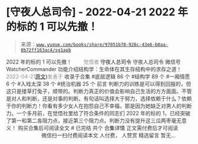 # [守夜人总司令] - 2022-04-21 2022 年的标的 1 可以先撤！

> 来源：[`www.yuque.com/books/share/97051b78-926c-43e6-b0aa-0b72ff163ac4/sg1apb`](https://www.yuque.com/books/share/97051b78-926c-43e6-b0aa-0b72ff163ac4/sg1apb)

<ne-p id="520f42f3293818f927861ebbd5b15da4_p_0" data-lake-id="520f42f3293818f927861ebbd5b15da4_p_0"><ne-text id="u597463e2" style="color: rgb(51, 51, 51);">2022 年的标的 1 可以先撤！</ne-text></ne-p> <ne-p id="93903f189621420978d65bb90551e6ff" data-lake-id="93903f189621420978d65bb90551e6ff"><ne-text id="u55e7eba3" ne-fontsize="12" style="color: rgb(255, 255, 255);">原创</ne-text><ne-text id="u2d2418d5" style="color: rgb(140, 140, 140);">觉悟者</ne-text> <ne-text id="uf203977d" ne-fontsize="14">守夜人总司令</ne-text></ne-p> <ne-p id="96dc28163d75998a762cd666fac4367d" data-lake-id="96dc28163d75998a762cd666fac4367d"><ne-text id="ua470cc0d" ne-fontsize="14" ne-bold="true" style="color: rgb(51, 51, 51);">守夜人总司令</ne-text></ne-p> <ne-p id="cd6c8755462709f92b5103492b5fb2b0" data-lake-id="cd6c8755462709f92b5103492b5fb2b0"><ne-text id="ua43b2acd" ne-fontsize="14" style="color: rgb(51, 51, 51);">微信号</ne-text><ne-text id="u7689f3f3" ne-fontsize="14" style="color: rgb(51, 51, 51);">WatcherCommander</ne-text></ne-p> <ne-p id="2bee56118dcf178a85c4f3c388f2f5a5" data-lake-id="2bee56118dcf178a85c4f3c388f2f5a5"><ne-text id="ub6e55d2f" ne-fontsize="14" style="color: rgb(51, 51, 51);">功能介绍</ne-text><ne-text id="u63dc846e" ne-fontsize="14" style="color: rgb(51, 51, 51);">结构学：生命体在其生存结构中的求存之道！</ne-text></ne-p> <ne-p id="d4cdae702936fdbad5d862579619f257" data-lake-id="d4cdae702936fdbad5d862579619f257"><ne-text id="u36e28fd9" style="color: rgb(140, 140, 140);">2022-04-21</ne-text>[<ne-text id="uaa2361e9" ne-fontsize="14">原文</ne-text>](https://mp.weixin.qq.com/s?__biz=MzAxNDk1NjI2Mw==&mid=2247488307&idx=1&sn=53e8829e2dee94d286e18bd6ee007c50&chksm=9b8a30bbacfdb9ada1b207e0e256b291b5e39bda02967f32247cac4ff11654ed8f85721d3b6a#rd))<ne-text id="ubf3576e1" ne-fontsize="14" style="color: rgb(140, 140, 140);">发表于</ne-text></ne-p> <ne-p id="c70a4ad0d4b55bdeb904eda1af913431" data-lake-id="c70a4ad0d4b55bdeb904eda1af913431"><ne-text id="u26a8b287" style="color: rgb(51, 51, 51);">收录于合集</ne-text></ne-p> <ne-p id="51e29370c850425855ce9168973405e3" data-lake-id="51e29370c850425855ce9168973405e3"><ne-text id="u684e5154" style="color: rgb(51, 51, 51);">#底层逻辑 86 个</ne-text></ne-p> <ne-p id="01cb6c019ccccdb1c1c725af4b75d5cd" data-lake-id="01cb6c019ccccdb1c1c725af4b75d5cd"><ne-text id="u19641d61" style="color: rgb(51, 51, 51);">#结构学 89 个</ne-text></ne-p> <ne-p id="bba4843efc293b6fa3c30f3ca89ece1d" data-lake-id="bba4843efc293b6fa3c30f3ca89ece1d"><ne-text id="uaa5058d7" style="color: rgb(51, 51, 51);">#一厢情愿 6 个</ne-text></ne-p> <ne-p id="1392568a9847c5f5bbe881dae4855dd6" data-lake-id="1392568a9847c5f5bbe881dae4855dd6"><ne-text id="u1f2cb7f4" style="color: rgb(51, 51, 51);">#入戏太深 38 个</ne-text></ne-p> <ne-p id="9a076be5f8e7a551280d14481311d8ca" data-lake-id="9a076be5f8e7a551280d14481311d8ca"><ne-text id="ud2775541" style="color: rgb(51, 51, 51);">#统治机器 25 个</ne-text></ne-p> <ne-p id="4d43d74b01cd28d8734330686d9ad0e1" data-lake-id="4d43d74b01cd28d8734330686d9ad0e1"><ne-text id="u4b363d69" style="color: rgb(51, 51, 51);">前言</ne-text></ne-p> <ne-p id="7f986d330fa10000d8bec45740e4dea1" data-lake-id="7f986d330fa10000d8bec45740e4dea1"><ne-text id="uef41a8b5" style="color: rgb(51, 51, 51);">判断力的训练是可以得到回报的，但这只是搂草打兔子，顺带的。判断力真正的价值会影响自己生活的方方面面。不管是对人和判断，还是对事的判断。有句话叫选择大于努力，选择依赖于什么？依赖于你的判断力！你看有多少女人在抱怨自己不幸福，那是因为她缺乏对男人的判断力。一个多月前，在觉悟社里给了符合条件的同志们 2022 年的标的 1，已经突破了第一和第二各阻力点，接近第三个阻力点。判断力没有提升这三瓜两枣毫无意义！</ne-text></ne-p> <ne-p id="e5c4f32552b2f7ffa724bf59a1038048" data-lake-id="e5c4f32552b2f7ffa724bf59a1038048" ne-alignment="center"><ne-text id="u00599b40" style="color: rgb(51, 51, 51);">购买合集后可阅读全文</ne-text></ne-p> <ne-p id="3c5467498668bc2daaa15091e612da70" data-lake-id="3c5467498668bc2daaa15091e612da70" ne-alignment="center"><ne-text id="uec9cba5b" style="color: rgb(51, 51, 51);">#</ne-text></ne-p> <ne-p id="9f3a6e6a898a16e012f3d4f534d12442" data-lake-id="9f3a6e6a898a16e012f3d4f534d12442" ne-alignment="center"><ne-text id="u212a7892" style="color: rgb(51, 51, 51);">已完结 共个</ne-text></ne-p> <ne-p id="70b270a57c100a4f7b41367c3d6db5bb" data-lake-id="70b270a57c100a4f7b41367c3d6db5bb" ne-alignment="center"><ne-text id="u0152c4fe" ne-fontsize="16">合集详情</ne-text></ne-p> <ne-p id="72159a402380b3913ed8f031770078c1" data-lake-id="72159a402380b3913ed8f031770078c1" ne-alignment="center"><ne-text id="u1dceaeff" style="color: rgb(51, 51, 51);">正文需付费后才可阅读</ne-text></ne-p> <ne-p id="9eaccb7eee18bcdfb3e9360c0870e35c" data-lake-id="9eaccb7eee18bcdfb3e9360c0870e35c" ne-alignment="center"><ne-text id="u57c4fa54" style="color: rgb(255, 255, 255);">加载中</ne-text></ne-p> <ne-p id="957e664021b013801eb22ec8832a018a" data-lake-id="957e664021b013801eb22ec8832a018a" ne-alignment="center"><ne-text id="u5e87557a" style="color: rgb(255, 255, 255);"> 微信豆购买</ne-text></ne-p> <ne-p id="77f52355ea03eafbd437ab14b9f20266" data-lake-id="77f52355ea03eafbd437ab14b9f20266" ne-alignment="center"><ne-text id="uba0ab7b8" style="color: rgb(51, 51, 51);">微信扫一扫付费阅读本文</ne-text></ne-p> <ne-p id="fc39a34aa8ee7cf2e1eb158d553119ab" data-lake-id="fc39a34aa8ee7cf2e1eb158d553119ab" ne-alignment="center"><ne-text id="u315618ee" ne-fontsize="13" style="color: rgb(51, 51, 51);">人付费， 人赞赏</ne-text></ne-p> <ne-h3 id="mneDP" data-lake-id="mneDP"><ne-heading-ext><ne-heading-anchor></ne-heading-anchor><ne-heading-fold></ne-heading-fold></ne-heading-ext><ne-heading-content><ne-text id="u3efd4b5c" ne-fontsize="16" style="color: rgb(51, 51, 51);">精选留言</ne-text></ne-heading-content></ne-h3> <ne-p id="1f3c1a6aa062c78c9c4a7085820ed9be" data-lake-id="1f3c1a6aa062c78c9c4a7085820ed9be"><ne-text id="u1c6b74d6" style="color: rgb(51, 51, 51);">暂无...</ne-text></ne-p>